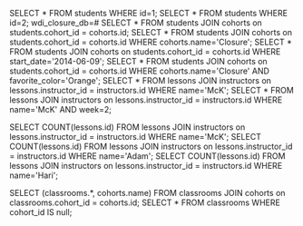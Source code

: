 SELECT * FROM students WHERE id=1;
SELECT * FROM students WHERE id=2;
wdi_closure_db=# SELECT * FROM students JOIN cohorts on students.cohort_id = cohorts.id;
SELECT * FROM students JOIN cohorts on students.cohort_id = cohorts.id WHERE cohorts.name='Closure';
SELECT * FROM students JOIN cohorts on students.cohort_id = cohorts.id WHERE start_date='2014-06-09';
SELECT * FROM students JOIN cohorts on students.cohort_id = cohorts.id WHERE cohorts.name='Closure' AND favorite_color='Orange';
SELECT * FROM lessons JOIN instructors on lessons.instructor_id = instructors.id WHERE name='McK';
SELECT * FROM lessons JOIN instructors on lessons.instructor_id = instructors.id WHERE name='McK' AND week=2;

SELECT COUNT(lessons.id) FROM lessons JOIN instructors on lessons.instructor_id = instructors.id WHERE name='McK';
SELECT COUNT(lessons.id) FROM lessons JOIN instructors on lessons.instructor_id = instructors.id WHERE name='Adam';
SELECT COUNT(lessons.id) FROM lessons JOIN instructors on lessons.instructor_id = instructors.id WHERE name='Hari';

SELECT (classrooms.*, cohorts.name) FROM classrooms JOIN cohorts on classrooms.cohort_id = cohorts.id;
SELECT * FROM classrooms WHERE cohort_id IS null;
